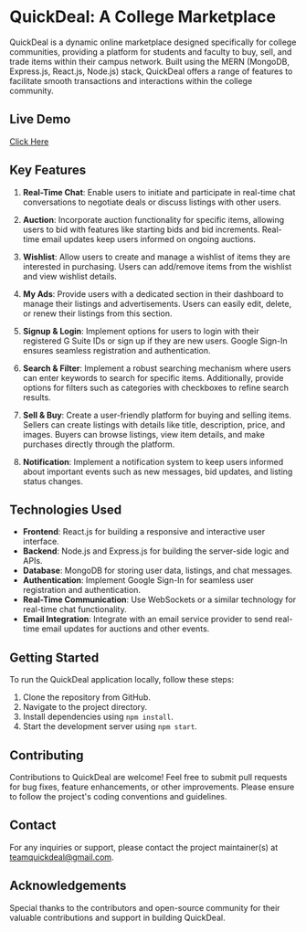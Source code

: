 # QuickDeal: A College Marketplace

QuickDeal is a dynamic online marketplace designed specifically for college communities, providing a platform for students and faculty to buy, sell, and trade items within their campus network. Built using the MERN (MongoDB, Express.js, React.js, Node.js) stack, QuickDeal offers a range of features to facilitate smooth transactions and interactions within the college community.

## Live Demo
[Click Here](https://quick-deal-demo.vercel.app/)
## Key Features

1. **Real-Time Chat**: Enable users to initiate and participate in real-time chat conversations to negotiate deals or discuss listings with other users.

2. **Auction**: Incorporate auction functionality for specific items, allowing users to bid with features like starting bids and bid increments. Real-time email updates keep users informed on ongoing auctions.

3. **Wishlist**: Allow users to create and manage a wishlist of items they are interested in purchasing. Users can add/remove items from the wishlist and view wishlist details.

4. **My Ads**: Provide users with a dedicated section in their dashboard to manage their listings and advertisements. Users can easily edit, delete, or renew their listings from this section.

5. **Signup & Login**: Implement options for users to login with their registered G Suite IDs or sign up if they are new users. Google Sign-In ensures seamless registration and authentication.

6. **Search & Filter**: Implement a robust searching mechanism where users can enter keywords to search for specific items. Additionally, provide options for filters such as categories with checkboxes to refine search results.

7. **Sell & Buy**: Create a user-friendly platform for buying and selling items. Sellers can create listings with details like title, description, price, and images. Buyers can browse listings, view item details, and make purchases directly through the platform.

8. **Notification**: Implement a notification system to keep users informed about important events such as new messages, bid updates, and listing status changes.

## Technologies Used

- **Frontend**: React.js for building a responsive and interactive user interface.
- **Backend**: Node.js and Express.js for building the server-side logic and APIs.
- **Database**: MongoDB for storing user data, listings, and chat messages.
- **Authentication**: Implement Google Sign-In for seamless user registration and authentication.
- **Real-Time Communication**: Use WebSockets or a similar technology for real-time chat functionality.
- **Email Integration**: Integrate with an email service provider to send real-time email updates for auctions and other events.

## Getting Started

To run the QuickDeal application locally, follow these steps:

1. Clone the repository from GitHub.
2. Navigate to the project directory.
3. Install dependencies using `npm install`.
4. Start the development server using `npm start`.

## Contributing

Contributions to QuickDeal are welcome! Feel free to submit pull requests for bug fixes, feature enhancements, or other improvements. Please ensure to follow the project's coding conventions and guidelines.

## Contact

For any inquiries or support, please contact the project maintainer(s) at [teamquickdeal@gmail.com](mailto:teamquickdeal@gmail.com).

## Acknowledgements

Special thanks to the contributors and open-source community for their valuable contributions and support in building QuickDeal.
